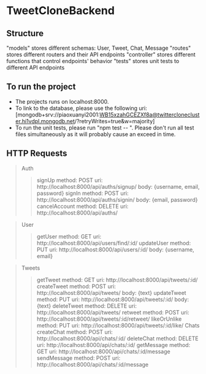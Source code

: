 # TweetCloneBackend

## Structure
"models" stores different schemas: User, Tweet, Chat, Message
"routes" stores different routers and their API endpoints
"controller" stores different functions that control endpoints' behavior
"tests" stores unit tests to different API endpoints

## To run the project
- The projects runs on localhost:8000.
- To link to the database, please use the following uri: [mongodb+srv://piaoxuanyi2001:WB15xzahGCEZXf8a@twitterclonecluster.hi1vdpl.mongodb.net/?retryWrites=true&w=majority]
- To run the unit tests, please run "npm test -- <filename>". Please don't run all test files simultaneously as it will probably cause an exceed in time.

## HTTP Requests
> Auth
  >> signUp
    method: POST
    uri: http://localhost:8000/api/auths/signup/
    body: {username, email, password}
  >> signIn
    method: POST
    uri: http://localhost:8000/api/auths/signin/
    body: {email, password}
  >> cancelAccount
    method: DELETE
    uri: http://localhost:8000/api/auths/

> User
  >> getUser
    method: GET
    uri: http://localhost:8000/api/users/find/:id/
  >> updateUser
    method: PUT
    uri: http://localhost:8000/api/users/:id/
    body: {username, email}

> Tweets
  >> getTweet
    method: GET
    uri: http://localhost:8000/api/tweets/:id/
  >> createTweet
    method: POST
    uri: http://localhost:8000/api/tweets/
    body: {text}
  >> updateTweet
    method: PUT
    uri: http://localhost:8000/api/tweets/:id/
    body: {text}
  >> deleteTweet
    method: DELETE
    uri: http://localhost:8000/api/tweets/
  >> retweet
    method: POST
    uri: http://localhost:8000/api/tweets/:id/retweet/
  >> likeOrUnlike
    method: PUT
    uri: http://localhost:8000/api/tweets/:id/like/
> Chats
  >> createChat
    method: POST
    uri: http://localhost:8000/api/chats/:id/
  >> deleteChat
    method: DELETE
    uri: http://localhost:8000/api/chats/:id/
  >> getMessage
    method: GET
    uri: http://localhost:8000/api/chats/:id/message
  >> sendMessage
    method: POST
    uri: http://localhost:8000/api/chats/:id/message
  
  
  
